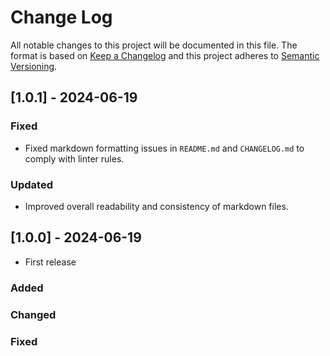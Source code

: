 # Change Log

All notable changes to this project will be documented in this file.
The format is based on [Keep a Changelog](http://keepachangelog.com/)
and this project adheres to [Semantic Versioning](http://semver.org/).

## [1.0.1] - 2024-06-19

### Fixed

- Fixed markdown formatting issues in `README.md` and `CHANGELOG.md` to comply with linter rules.

### Updated

- Improved overall readability and consistency of markdown files.

## [1.0.0] - 2024-06-19

- First release

### Added

### Changed

### Fixed
